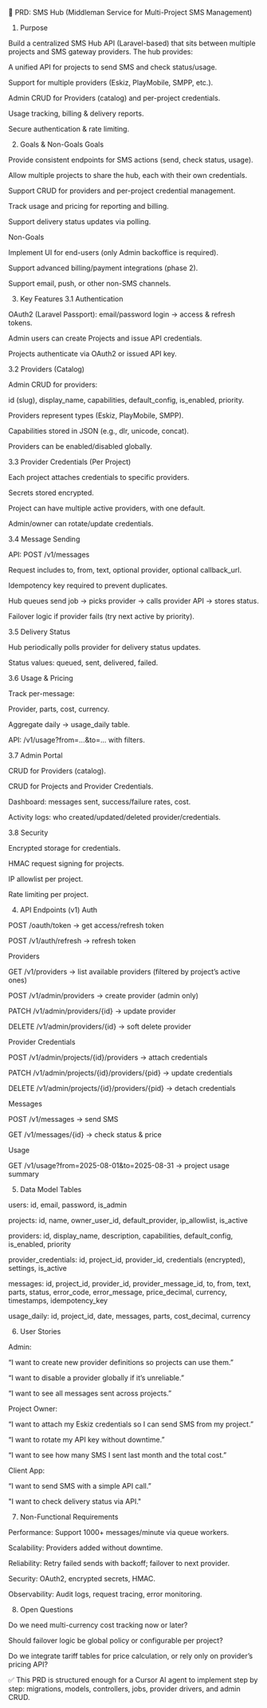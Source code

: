 📄 PRD: SMS Hub (Middleman Service for Multi-Project SMS Management)
1. Purpose

Build a centralized SMS Hub API (Laravel-based) that sits between multiple projects and SMS gateway providers.
The hub provides:

A unified API for projects to send SMS and check status/usage.

Support for multiple providers (Eskiz, PlayMobile, SMPP, etc.).

Admin CRUD for Providers (catalog) and per-project credentials.

Usage tracking, billing & delivery reports.

Secure authentication & rate limiting.

2. Goals & Non-Goals
Goals

Provide consistent endpoints for SMS actions (send, check status, usage).

Allow multiple projects to share the hub, each with their own credentials.

Support CRUD for providers and per-project credential management.

Track usage and pricing for reporting and billing.

Support delivery status updates via polling.

Non-Goals

Implement UI for end-users (only Admin backoffice is required).

Support advanced billing/payment integrations (phase 2).

Support email, push, or other non-SMS channels.

3. Key Features
3.1 Authentication

OAuth2 (Laravel Passport): email/password login → access & refresh tokens.

Admin users can create Projects and issue API credentials.

Projects authenticate via OAuth2 or issued API key.

3.2 Providers (Catalog)

Admin CRUD for providers:

id (slug), display_name, capabilities, default_config, is_enabled, priority.

Providers represent types (Eskiz, PlayMobile, SMPP).

Capabilities stored in JSON (e.g., dlr, unicode, concat).

Providers can be enabled/disabled globally.

3.3 Provider Credentials (Per Project)

Each project attaches credentials to specific providers.

Secrets stored encrypted.

Project can have multiple active providers, with one default.

Admin/owner can rotate/update credentials.

3.4 Message Sending

API: POST /v1/messages

Request includes to, from, text, optional provider, optional callback_url.

Idempotency key required to prevent duplicates.

Hub queues send job → picks provider → calls provider API → stores status.

Failover logic if provider fails (try next active by priority).

3.5 Delivery Status

Hub periodically polls provider for delivery status updates.

Status values: queued, sent, delivered, failed.

3.6 Usage & Pricing

Track per-message:

Provider, parts, cost, currency.

Aggregate daily → usage_daily table.

API: /v1/usage?from=...&to=... with filters.

3.7 Admin Portal

CRUD for Providers (catalog).

CRUD for Projects and Provider Credentials.

Dashboard: messages sent, success/failure rates, cost.

Activity logs: who created/updated/deleted provider/credentials.

3.8 Security

Encrypted storage for credentials.

HMAC request signing for projects.

IP allowlist per project.

Rate limiting per project.

4. API Endpoints (v1)
Auth

POST /oauth/token → get access/refresh token

POST /v1/auth/refresh → refresh token

Providers

GET /v1/providers → list available providers (filtered by project’s active ones)

POST /v1/admin/providers → create provider (admin only)

PATCH /v1/admin/providers/{id} → update provider

DELETE /v1/admin/providers/{id} → soft delete provider

Provider Credentials

POST /v1/admin/projects/{id}/providers → attach credentials

PATCH /v1/admin/projects/{id}/providers/{pid} → update credentials

DELETE /v1/admin/projects/{id}/providers/{pid} → detach credentials

Messages

POST /v1/messages → send SMS

GET /v1/messages/{id} → check status & price

Usage

GET /v1/usage?from=2025-08-01&to=2025-08-31 → project usage summary

5. Data Model
Tables

users: id, email, password, is_admin

projects: id, name, owner_user_id, default_provider, ip_allowlist, is_active

providers: id, display_name, description, capabilities, default_config, is_enabled, priority

provider_credentials: id, project_id, provider_id, credentials (encrypted), settings, is_active

messages: id, project_id, provider_id, provider_message_id, to, from, text, parts, status, error_code, error_message, price_decimal, currency, timestamps, idempotency_key

usage_daily: id, project_id, date, messages, parts, cost_decimal, currency

6. User Stories

Admin:

“I want to create new provider definitions so projects can use them.”

“I want to disable a provider globally if it’s unreliable.”

“I want to see all messages sent across projects.”

Project Owner:

“I want to attach my Eskiz credentials so I can send SMS from my project.”

“I want to rotate my API key without downtime.”

“I want to see how many SMS I sent last month and the total cost.”

Client App:

“I want to send SMS with a simple API call.”

"I want to check delivery status via API."

7. Non-Functional Requirements

Performance: Support 1000+ messages/minute via queue workers.

Scalability: Providers added without downtime.

Reliability: Retry failed sends with backoff; failover to next provider.

Security: OAuth2, encrypted secrets, HMAC.

Observability: Audit logs, request tracing, error monitoring.

8. Open Questions

Do we need multi-currency cost tracking now or later?

Should failover logic be global policy or configurable per project?

Do we integrate tariff tables for price calculation, or rely only on provider’s pricing API?

✅ This PRD is structured enough for a Cursor AI agent to implement step by step: migrations, models, controllers, jobs, provider drivers, and admin CRUD.
